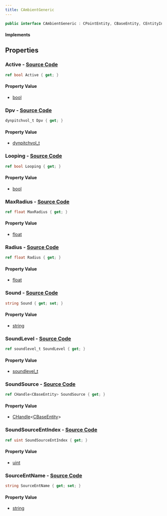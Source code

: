 ```yaml
---
title: CAmbientGeneric
---
```


```csharp
public interface CAmbientGeneric : CPointEntity, CBaseEntity, CEntityInstance, ISchemaClass<CEntityInstance>, ISchemaClass<CBaseEntity>, ISchemaClass<CPointEntity>, ISchemaClass<CAmbientGeneric>, ISchemaField, ISchemaClass, INativeHandle
```

#### Implements

## Properties

### **Active** - [Source Code](https://github.com/swiftly-solution/swiftlys2/blob/main/managed/src/SwiftlyS2.Generated/Schemas/Interfaces/CAmbientGeneric.cs#L24)

```csharp
ref bool Active { get; }
```

#### Property Value

- [bool](https://learn.microsoft.com/dotnet/api/system.boolean)

### **Dpv** - [Source Code](https://github.com/swiftly-solution/swiftlys2/blob/main/managed/src/SwiftlyS2.Generated/Schemas/Interfaces/CAmbientGeneric.cs#L22)

```csharp
dynpitchvol_t Dpv { get; }
```

#### Property Value

- [dynpitchvol_t](/docs/api/shared/schemadefinitions/dynpitchvol_t)

### **Looping** - [Source Code](https://github.com/swiftly-solution/swiftlys2/blob/main/managed/src/SwiftlyS2.Generated/Schemas/Interfaces/CAmbientGeneric.cs#L26)

```csharp
ref bool Looping { get; }
```

#### Property Value

- [bool](https://learn.microsoft.com/dotnet/api/system.boolean)

### **MaxRadius** - [Source Code](https://github.com/swiftly-solution/swiftlys2/blob/main/managed/src/SwiftlyS2.Generated/Schemas/Interfaces/CAmbientGeneric.cs#L18)

```csharp
ref float MaxRadius { get; }
```

#### Property Value

- [float](https://learn.microsoft.com/dotnet/api/system.single)

### **Radius** - [Source Code](https://github.com/swiftly-solution/swiftlys2/blob/main/managed/src/SwiftlyS2.Generated/Schemas/Interfaces/CAmbientGeneric.cs#L16)

```csharp
ref float Radius { get; }
```

#### Property Value

- [float](https://learn.microsoft.com/dotnet/api/system.single)

### **Sound** - [Source Code](https://github.com/swiftly-solution/swiftlys2/blob/main/managed/src/SwiftlyS2.Generated/Schemas/Interfaces/CAmbientGeneric.cs#L28)

```csharp
string Sound { get; set; }
```

#### Property Value

- [string](https://learn.microsoft.com/dotnet/api/system.string)

### **SoundLevel** - [Source Code](https://github.com/swiftly-solution/swiftlys2/blob/main/managed/src/SwiftlyS2.Generated/Schemas/Interfaces/CAmbientGeneric.cs#L20)

```csharp
ref soundlevel_t SoundLevel { get; }
```

#### Property Value

- [soundlevel_t](/docs/api/shared/schemadefinitions/soundlevel_t)

### **SoundSource** - [Source Code](https://github.com/swiftly-solution/swiftlys2/blob/main/managed/src/SwiftlyS2.Generated/Schemas/Interfaces/CAmbientGeneric.cs#L32)

```csharp
ref CHandle<CBaseEntity> SoundSource { get; }
```

#### Property Value

- [CHandle](/docs/api/shared/natives/chandle-1)<[CBaseEntity](/docs/api/shared/schemadefinitions/cbaseentity)>

### **SoundSourceEntIndex** - [Source Code](https://github.com/swiftly-solution/swiftlys2/blob/main/managed/src/SwiftlyS2.Generated/Schemas/Interfaces/CAmbientGeneric.cs#L34)

```csharp
ref uint SoundSourceEntIndex { get; }
```

#### Property Value

- [uint](https://learn.microsoft.com/dotnet/api/system.uint32)

### **SourceEntName** - [Source Code](https://github.com/swiftly-solution/swiftlys2/blob/main/managed/src/SwiftlyS2.Generated/Schemas/Interfaces/CAmbientGeneric.cs#L30)

```csharp
string SourceEntName { get; set; }
```

#### Property Value

- [string](https://learn.microsoft.com/dotnet/api/system.string)

